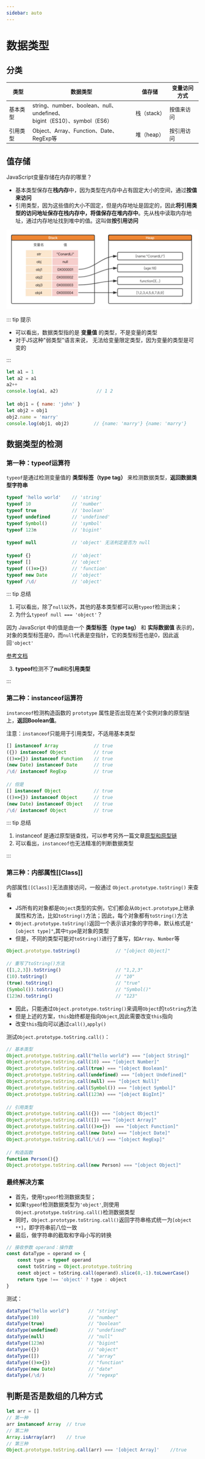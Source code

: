 ```yaml
---
sidebar: auto
---
```


# 数据类型

## 分类

| 类型 | 数据类型 | 值存储 | 变量访问方式 |
|---|---|---|---|
| 基本类型 | string、number、boolean、null、undefined、<br>bigint（ES10）、symbol（ES6）| 栈（stack） | 按值来访问 |
| 引用类型 | Object、Array、Function、Date、RegExp等 | 堆（heap） | 按引用访问 |

## 值存储

JavaScript变量存储在内存的哪里？

- 基本类型保存在**栈内存**中，因为类型在内存中占有固定大小的空间，通过**按值来访问**
- 引用类型，因为这些值的大小不固定，但是内存地址是固定的，因此**将引用类型的访问地址保存在栈内存中，将值保存在堆内存中**。先从栈中读取内存地址，通过内存地址找到堆中的值。这叫做**按引用访问**

![数据类型存储图解](./images/stack-heap.png)

::: tip 提示

- 可以看出，数据类型指的是 **变量值** 的类型，不是变量的类型
- 对于JS这种"弱类型"语言来说， 无法给变量限定类型，因为变量的类型是可变的

:::

```js
let a1 = 1
let a2 = a1
a2++
console.log(a1, a2)              // 1 2

let obj1 = { name: 'john' }
let obj2 = obj1
obj2.name = 'marry'
console.log(obj1, obj2)         // {name: 'marry'} {name: 'marry'}
```

## 数据类型的检测

### 第一种：typeof运算符

`typeof`是通过检测变量值的 **类型标签（type tag）** 来检测数据类型，**返回数据类型字符串**

```js
typeof 'hello world'    // 'string'
typeof 10               // 'number'
typeof true             // 'boolean'
typeof undefined        // 'undefined'
typeof Symbol()         // 'symbol'
typeof 123n             // 'bigint'

typeof null             // 'object' 无法判定是否为 null

typeof {}               // 'object'
typeof []               // 'object'
typeof (()=>{})         // 'function'
typeof new Date         // 'object'
typeof /\d/             // 'object'
```

::: tip 总结

1. 可以看出，除了`null`以外，其他的基本类型都可以用`typeof`检测出来；
2. 为什么`typeof null === 'object'`？

因为 JavaScript 中的值是由一个 **类型标签（type tag）** 和 **实际数据值** 表示的，对象的类型标签是0，而`null`代表是空指针，它的类型标签也是0，因此返回`'object'`

[参考文档](https://2ality.com/2013/10/typeof-null.html)

3. **typeof**检测不了**null**和**引用类型**

:::

### 第二种：instanceof运算符

`instanceof`检测构造函数的 `prototype` 属性是否出现在某个实例对象的原型链上，**返回Boolean值**。

注意：`instanceof`只能用于引用类型，不适用基本类型

```js
[] instanceof Array             // true
({}) instanceof Object          // true
(()=>{}) instanceof Function    // true
(new Date) instanceof Date      // true
/\d/ instanceof RegExp          // true

// 但是
[] instanceof Object            // true
(()=>{}) instanceof Object      // true
(new Date) instanceof Object    // true
/\d/ instanceof Object          // true
```

::: tip 总结

1. instanceof 是通过原型链查找，可以参考另外一篇文章[原型和原型链](./prototype-chain.md)
2. 可以看出，`instanceof`也无法精准的判断数据类型

:::

### 第三种：内部属性[[Class]]

内部属性`[[Class]]`无法直接访问，一般通过 `Object.prototype.toString()` 来查看

- JS所有的对象都是`Object`类型的实例，它们都会从`Object.prototype`上继承属性和方法，比如`toString()`方法；因此，每个对象都有`toString()`方法
- `Object.prototype.toString()`返回一个表示该对象的字符串，默认格式是`"[object type]"`,其中`type`是对象的类型
- 但是，不同的类型可能对`toString()`进行了重写，如`Array`、`Number`等

```js
Object.prototype.toString()             // "[object Object]"

// 重写了toString()方法
([1,2,3]).toString()                    // "1,2,3"
(10).toString()                         // "10"
(true).toString()                       // "true"
(Symbol()).toString()                   // "Symbol()"
(123n).toString()                       // "123"
```

- 因此，只能通过`Object.prototype.toString()`来调用`Object`的`toString`方法
- 但是上述的方案，`this`始终都是指向`Object`,因此需要改变`this`指向
- 改变`this`指向可以通过`call()`,`apply()`

测试`Object.prototype.toString.call()`：

```js
// 基本类型
Object.prototype.toString.call("hello world") === "[object String]"
Object.prototype.toString.call(10) === "[object Number]"
Object.prototype.toString.call(true) === "[object Boolean]"
Object.prototype.toString.call(undefined) === "[object Undefined]"
Object.prototype.toString.call(null) === "[object Null]"
Object.prototype.toString.call(Symbol()) === "[object Symbol]"
Object.prototype.toString.call(123n) === "[object BigInt]"

// 引用类型
Object.prototype.toString.call({}) === "[object Object]"
Object.prototype.toString.call([]) === "[object Array]"
Object.prototype.toString.call(()=>{})  === "[object Function]"
Object.prototype.toString.call(new Date) === "[object Date]"
Object.prototype.toString.call(/\d/) === "[object RegExp]"

// 构造函数
function Person(){}
Object.prototype.toString.call(new Person) === "[object Object]"
```

### 最终解决方案

- 首先，使用`typeof`检测数据类型；
- 如果`typeof`检测数据类型为`'object'`,则使用`Object.prototype.toString.call()`检测数据类型
- 同时，`Object.prototype.toString.call()`返回字符串格式统一为`[object **]`，即字符串前八位一致
- 最后，做字符串的截取和字母小写的转换

```js
// 接收参数 operand：操作数
const dataType = operand => {
    const type = typeof operand
    const toString = Object.prototype.toString
    const object = toString.call(operand).slice(8,-1).toLowerCase()
    return type !== 'object' ? type : object
}
```

测试：

```js
dataType("hello world")       // "string"
dataType(10)                  // "number"
dataType(true)                // "boolean"
dataType(undefined)           // "undefined"
dataType(null)                // "null"
dataType(123n)                // "bigint"
dataType({})                  // "object"
dataType([])                  // "array"
dataType(()=>{})              // "function"
dataType(new Date)            // "date"
dataType(/\d/)                // "regexp"
```

## 判断是否是数组的几种方式

```js
let arr = []
// 第一种
arr instanceof Array  // true
// 第二种
Array.isArray(arr)    // true
// 第三种
Object.prototype.toString.call(arr) === '[object Array]'    //true
```
